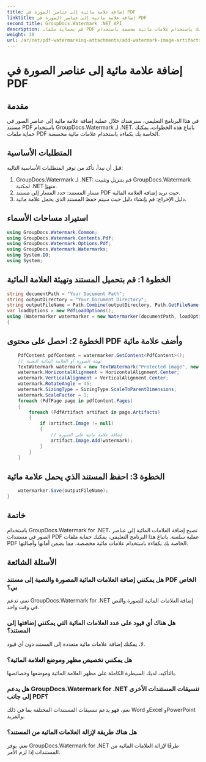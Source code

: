 ```yaml
---
title: إضافة علامة مائية إلى عناصر الصورة في PDF
linktitle: إضافة علامة مائية إلى عناصر الصورة في PDF
second_title: GroupDocs.Watermark .NET API
description: قم بحماية ملفات PDF الخاصة بك باستخدام علامات مائية مخصصة باستخدام GroupDocs.Watermark لـ .NET. يمكنك بسهولة إضافة علامات مائية نصية أو صورية إلى عناصر الصور في مستندات PDF.
weight: 18
url: /ar/net/pdf-watermarking-attachments/add-watermark-image-artifacts-pdf/
---
```


# إضافة علامة مائية إلى عناصر الصورة في PDF

## مقدمة
في هذا البرنامج التعليمي، سنرشدك خلال عملية إضافة علامة مائية إلى عناصر الصور في مستند PDF باستخدام GroupDocs.Watermark لـ .NET. باتباع هذه الخطوات، يمكنك حماية ملفات PDF الخاصة بك بكفاءة باستخدام علامات مائية مخصصة.
## المتطلبات الأساسية
قبل أن نبدأ، تأكد من توفر المتطلبات الأساسية التالية:
1.  GroupDocs.Watermark لـ .NET: قم بتنزيل وتثبيت GroupDocs.Watermark لمكتبة .NET من[هنا](https://releases.groupdocs.com/Watermark/net/).
2. مسار المستند: حدد المسار إلى مستند PDF حيث تريد إضافة العلامة المائية.
3. دليل الإخراج: قم بإنشاء دليل حيث سيتم حفظ المستند الذي يحمل علامة مائية.

## استيراد مساحات الأسماء
```csharp
using GroupDocs.Watermark.Common;
using GroupDocs.Watermark.Contents.Pdf;
using GroupDocs.Watermark.Options.Pdf;
using GroupDocs.Watermark.Watermarks;
using System.IO;
using System;
```
## الخطوة 1: قم بتحميل المستند وتهيئة العلامة المائية
```csharp
string documentPath = "Your Document Path";
string outputDirectory = "Your Document Directory";
string outputFileName = Path.Combine(outputDirectory, Path.GetFileName(documentPath));
var loadOptions = new PdfLoadOptions();
using (Watermarker watermarker = new Watermarker(documentPath, loadOptions))
{
```
## الخطوة 2: احصل على محتوى PDF وأضف علامة مائية
```csharp
	PdfContent pdfContent = watermarker.GetContent<PdfContent>();
	// تهيئة الصورة أو العلامة المائية النصية
	TextWatermark watermark = new TextWatermark("Protected image", new Font("Arial", 8));
	watermark.HorizontalAlignment = HorizontalAlignment.Center;
	watermark.VerticalAlignment = VerticalAlignment.Center;
	watermark.RotateAngle = 45;
	watermark.SizingType = SizingType.ScaleToParentDimensions;
	watermark.ScaleFactor = 1;
	foreach (PdfPage page in pdfContent.Pages)
	{
		foreach (PdfArtifact artifact in page.Artifacts)
		{
			if (artifact.Image != null)
			{
				// إضافة علامة مائية على الصورة
				artifact.Image.Add(watermark);
			}
		}
	}
```
## الخطوة 3: احفظ المستند الذي يحمل علامة مائية
```csharp
	watermarker.Save(outputFileName);
}
```

## خاتمة
باستخدام GroupDocs.Watermark for .NET، تصبح إضافة العلامات المائية إلى عناصر الصور في مستندات PDF عملية سلسة. باتباع هذا البرنامج التعليمي، يمكنك حماية ملفات PDF الخاصة بك بكفاءة باستخدام علامات مائية مخصصة، مما يضمن أمانها وأصالتها.
## الأسئلة الشائعة
### هل يمكنني إضافة العلامات المائية المصورة والنصية إلى مستند PDF الخاص بي؟
نعم، تدعم GroupDocs.Watermark for .NET إضافة العلامات المائية للصورة والنص في وقت واحد.
### هل هناك أي قيود على عدد العلامات المائية التي يمكنني إضافتها إلى المستند؟
لا، يمكنك إضافة علامات مائية متعددة إلى المستند دون أي قيود.
### هل يمكنني تخصيص مظهر وموضع العلامة المائية؟
بالتأكيد، لديك السيطرة الكاملة على مظهر العلامة المائية وموضعها وخصائصها.
### هل يدعم GroupDocs.Watermark for .NET تنسيقات المستندات الأخرى إلى جانب PDF؟
نعم، فهو يدعم تنسيقات المستندات المختلفة بما في ذلك Word وExcel وPowerPoint والمزيد.
### هل هناك طريقة لإزالة العلامات المائية من المستند؟
نعم، يوفر GroupDocs.Watermark for .NET طرقًا لإزالة العلامات المائية من المستندات إذا لزم الأمر.